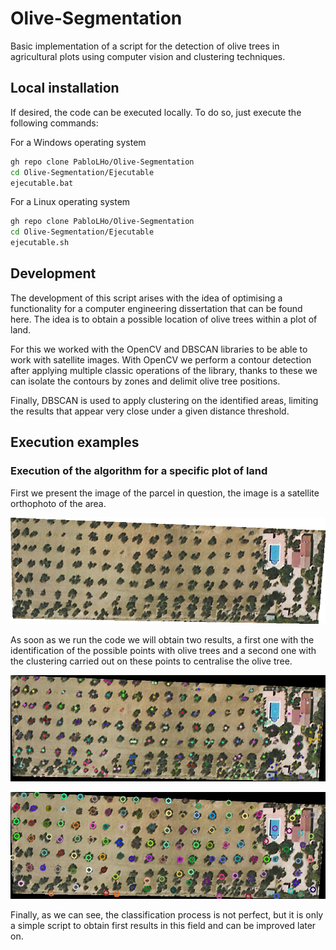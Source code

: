 # Olive-Segmentation
Basic implementation of a script for the detection of olive trees in agricultural plots using computer vision and clustering techniques.

## Local installation

If desired, the code can be executed locally. To do so, just execute the following commands:

For a Windows operating system
```bash
gh repo clone PabloLHo/Olive-Segmentation
cd Olive-Segmentation/Ejecutable
ejecutable.bat
```

For a Linux operating system
```bash
gh repo clone PabloLHo/Olive-Segmentation
cd Olive-Segmentation/Ejecutable
ejecutable.sh
```

## Development

The development of this script arises with the idea of optimising a functionality for a computer engineering dissertation that can be found here. The idea is to obtain a possible location of olive trees within a plot of land.

For this we worked with the OpenCV and DBSCAN libraries to be able to work with satellite images. With OpenCV we perform a contour detection after applying multiple classic operations of the library, thanks to these we can isolate the contours by zones and delimit olive tree positions. 

Finally, DBSCAN is used to apply clustering on the identified areas, limiting the results that appear very close under a given distance threshold.


## Execution examples

### Execution of the algorithm for a specific plot of land
First we present the image of the parcel in question, the image is a satellite orthophoto of the area.
<p align="center">
  <img src="OliveTrees_Detection/input/1.png" alt="Olive plot"/>
</p>


As soon as we run the code we will obtain two results, a first one with the identification of the possible points with olive trees and a second one with the clustering carried out on these points to centralise the olive tree.
<p align="center">
  <img src="OliveTrees_Detection/output/CLUSTERING_IMAGE.jpg" alt="Localización olivos"/>
</p>


<p align="center">
  <img src="OliveTrees_Detection/output/OLIVE_DETECTION.jpg" alt="Clustering"/>
</p>

Finally, as we can see, the classification process is not perfect, but it is only a simple script to obtain first results in this field and can be improved later on.

